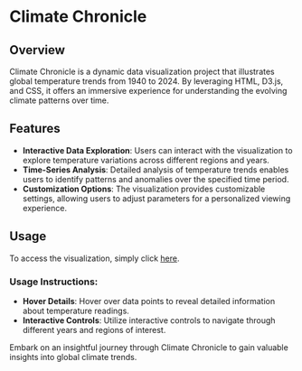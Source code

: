 # Climate Chronicle

## Overview
Climate Chronicle is a dynamic data visualization project that illustrates global temperature trends from 1940 to 2024. By leveraging HTML, D3.js, and CSS, it offers an immersive experience for understanding the evolving climate patterns over time.

## Features
- **Interactive Data Exploration**: Users can interact with the visualization to explore temperature variations across different regions and years.
- **Time-Series Analysis**: Detailed analysis of temperature trends enables users to identify patterns and anomalies over the specified time period.
- **Customization Options**: The visualization provides customizable settings, allowing users to adjust parameters for a personalized viewing experience.

## Usage
To access the visualization, simply click [here](https://ivonaaa.github.io/Climate-Chronicle/).

### Usage Instructions:
- **Hover Details**: Hover over data points to reveal detailed information about temperature readings.
- **Interactive Controls**: Utilize interactive controls to navigate through different years and regions of interest.

Embark on an insightful journey through Climate Chronicle to gain valuable insights into global climate trends.
